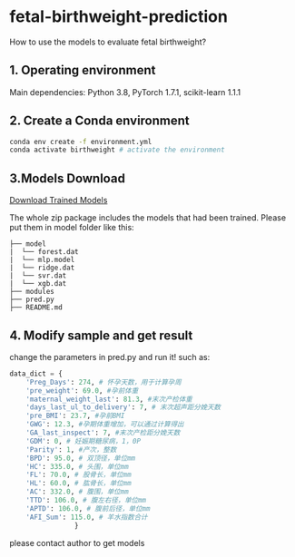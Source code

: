 # fetal-birthweight-prediction

How to use the models to evaluate fetal birthweight?

## 1. Operating environment
Main dependencies: Python 3.8, PyTorch 1.7.1, scikit-learn 1.1.1

## 2. Create a Conda environment
```bash
conda env create -f environment.yml
conda activate birthweight # activate the environment
```

## 3.Models Download
[Download Trained Models](https://drive.google.com/drive/folders/10Pb_-1agBeV_iQDu6nrW0j0qw6xX6FBg?usp=sharing)

The whole zip package includes the models that had been trained. Please put them in model folder like this:

```text
├── model
|  └── forest.dat
|  └── mlp.model
|  └── ridge.dat
|  └── svr.dat
|  └── xgb.dat
├── modules
├── pred.py
├── README.md
```


## 4. Modify sample and get result

change the parameters in pred.py and run it! such as:
```python
data_dict = {
    'Preg_Days': 274, # 怀孕天数，用于计算孕周
    'pre_weight': 69.0, #孕前体重
    'maternal_weight_last': 81.3, #末次产检体重
    'days_last_ul_to_delivery': 7, # 末次超声距分娩天数
    'pre_BMI': 23.7, #孕前BMI
    'GWG': 12.3, #孕期体重增加，可以通过计算得出
    'GA_last_inspect': 7, #末次产检距分娩天数
    'GDM': 0, # 妊娠期糖尿病，1，0P
    'Parity': 1, #产次，整数
    'BPD': 95.0, # 双顶径，单位mm
    'HC': 335.0, # 头围，单位mm
    'FL': 70.0, # 股骨长，单位mm
    'HL': 60.0, # 肱骨长，单位mm
    'AC': 332.0, # 腹围，单位mm
    'TTD': 106.0, # 腹左右径，单位mm
    'APTD': 106.0, # 腹前后径，单位mm
    'AFI_Sum': 115.0, # 羊水指数合计
                }
```

please contact author to get models